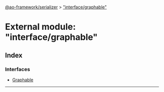 [@ao-framework/serializer](../README.md) > ["interface/graphable"](../modules/_interface_graphable_.md)

# External module: "interface/graphable"

## Index

### Interfaces

* [Graphable](../interfaces/_interface_graphable_.graphable.md)

---

